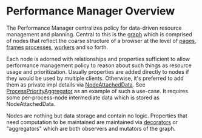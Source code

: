 # Performance Manager Overview

The Performance Manager centralizes policy for data-driven resource management
and planning. Central to this is the [graph](graph/graph_impl.h) which is
comprised of nodes that reflect the coarse structure of a browser at the
level of [pages](graph/page_node_impl.h), [frames](graph/frame_node_impl.h)
[processes](graph/process_node_impl.h), [workers](graph/worker_node_impl.h) and so forth.

Each node is adorned with relationships and properties sufficient to allow performance management policy
to reason about such things as resource usage and prioritization. Usually properties are added directly
to nodes if they would be used by multiple clients. Otherwise, it's preferred to 
add them as private impl details via [NodeAttachedData](graph/node_attached_data_impl.h). See
[ProcessPriorityAggregator](/chrome/browser/performance_manager/decorators/process_priority_aggregator.cc) as an example of
such a use-case. It requires some per-process-node intermediate data which is stored as NodeAttachedData.

Nodes are nothing but data storage and contain no logic. Properties that need
computation to be maintained are maintained via [decorators](decorators/) or "aggregators"
which are both observers and mutators of the graph.
